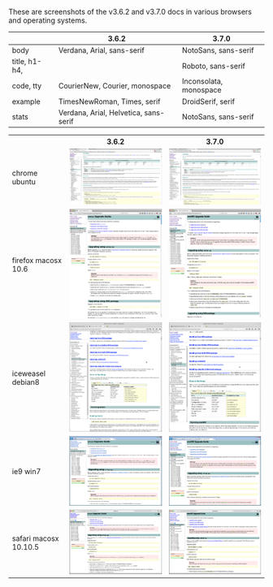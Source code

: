 These are screenshots of the v3.6.2 and v3.7.0 docs in various browsers and operating systems.

|   | 3.6.2 | 3.7.0 |
|---|---|---|
| body | Verdana, Arial, sans-serif | NotoSans, sans-serif |
| title, h1-h4,  |  | Roboto, sans-serif |
| code, tty | CourierNew, Courier, monospace | Inconsolata, monospace |
| example | TimesNewRoman, Times, serif | DroidSerif, serif |
| stats | Verdana, Arial, Helvetica, sans-serif | NotoSans, sans-serif |

<table>
<tr><th></th><th>3.6.2</th><th>3.7.0</th></tr>
<tr>
<td>chrome ubuntu</td>
<td><a href="font-eval/v3.6.2-chrome-ubuntu-16.10.png">
<img src="font-eval/v3.6.2-chrome-ubuntu-16.10.png" width="400"/></a></td>
<td><a href="font-eval/v3.7.0-chrome-ubuntu-16.10.png">
<img src="font-eval/v3.7.0-chrome-ubuntu-16.10.png" width="400"/></a></td>
</tr>
<tr>
<td>firefox macosx 10.6</td>
<td><img src="font-eval/v3.6.2-firefox-macosx-10.6.png" width="400"/></td>
<td><img src="font-eval/v3.7.0-firefox-macosx-10.6.png" width="400"/></td>
</tr>
<tr>
<td>iceweasel debian8</td>
<td><img src="font-eval/v3.6.2-iceweasel-deb8.png" width="400"/></td>
<td><img src="font-eval/v3.7.0-iceweasel-deb8.png" width="400"/></td>
</tr>
<tr>
<td>ie9 win7</td>
<td><img src="font-eval/v3.6.2-ie9-win7.png" width="400"/></td>
<td><img src="font-eval/v3.7.0-ie9-win7.png" width="400"/></td>
</tr>
<tr>
<td>safari macosx 10.10.5</td>
<td><img src="font-eval/v3.6.2-safari-macosx-10.10.5.png" width="400"/></td>
<td><img src="font-eval/v3.7.0-safari-macosx-10.10.5.png" width="400"/></td>
</tr>
</table>
